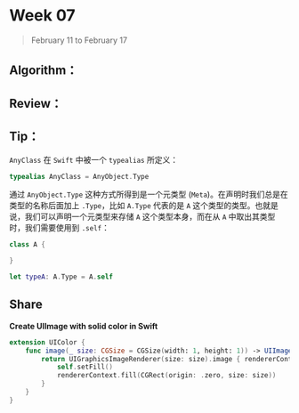 # Week 07

> February 11 to February 17

## Algorithm：

## Review：

## Tip：
`AnyClass` 在 `Swift` 中被一个 `typealias` 所定义：
```swift
typealias AnyClass = AnyObject.Type
```
通过 `AnyObject.Type` 这种方式所得到是一个元类型 (`Meta`)。在声明时我们总是在类型的名称后面加上 `.Type`，比如 `A.Type` 代表的是 `A` 这个类型的类型。也就是说，我们可以声明一个元类型来存储 `A` 这个类型本身，而在从 `A` 中取出其类型时，我们需要使用到 `.self`：
```swift
class A {

}

let typeA: A.Type = A.self
```

## Share

**Create UIImage with solid color in Swift**
```swift
extension UIColor {
    func image(_ size: CGSize = CGSize(width: 1, height: 1)) -> UIImage {
        return UIGraphicsImageRenderer(size: size).image { rendererContext in
            self.setFill()
            rendererContext.fill(CGRect(origin: .zero, size: size))
        }
    }
}
```